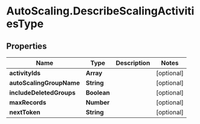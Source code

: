 # AutoScaling.DescribeScalingActivitiesType

## Properties

Name | Type | Description | Notes
------------ | ------------- | ------------- | -------------
**activityIds** | **Array** |  | [optional] 
**autoScalingGroupName** | **String** |  | [optional] 
**includeDeletedGroups** | **Boolean** |  | [optional] 
**maxRecords** | **Number** |  | [optional] 
**nextToken** | **String** |  | [optional] 


